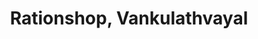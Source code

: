 ---
title: "Rationshop, Vankulathvayal"
url: /azhikode/rationshop-vankulathvayal/
shop: Lebensmittel
---